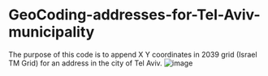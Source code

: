 # GeoCoding-addresses-for-Tel-Aviv-municipality
The purpose of this code is to append X Y coordinates in 2039 grid (Israel TM Grid) for an address in the city of Tel Aviv.
![image](https://github.com/jonathandell27/GeoCoding-addresses-for-Tel-Aviv-municipality-by-API/assets/59395234/ae663c36-d93d-4b40-b70d-2ea35ca42eea)

